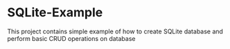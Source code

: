 # SQLite-Example
This project contains simple example of how to create SQLite database  and perform basic CRUD operations on database
